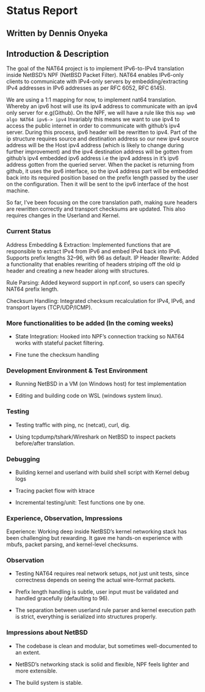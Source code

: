 # Status Report

## Written by Dennis Onyeka

## **Introduction & Description**

The goal of the NAT64 project is to implement IPv6-to-IPv4 translation inside NetBSD’s NPF (NetBSD Packet Filter).
NAT64 enables IPv6-only clients to communicate with IPv4-only servers by embedding/extracting IPv4 addresses in IPv6 addresses as per RFC 6052, RFC 6145).

We are using a 1:1 mapping for now, to implement nat64 translation.
Whereby an ipv6 host will use its ipv4 address to communicate with an ipv4 only server for e.g(Github).
On the NPF, we will have a rule like this `map wm0 algo NAT64 ipv6-> ipv4`
Invariably this means we want to use ipv4 to access the public internet in order to communicate with github’s ipv4 server.
During this process, ipv6 header will be rewritten to ipv4. Part of the ip structure requires source and destination address so our new ipv4 source address will be the Host ipv4 address (which is likely to change during further improvement) and the ipv4 destination address will be gotten from github’s ipv4 embedded ipv6 address i.e the ipv4 address in it’s ipv6 address gotten from the queried server.
When the packet is returning from github, it uses the ipv6 interface, so the ipv4 address part will be embedded back into its required position based on the prefix length passed by the user on the configuration. Then it will be sent to the ipv6 interface of the host machine.

So far, I’ve been focusing on the core translation path, making sure headers are rewritten correctly and transport checksums are updated. This also requires changes in the Userland and Kernel.

### Current Status

Address Embedding & Extraction: Implemented functions that are responsible to extract IPv4 from IPv6 and embed IPv4 back into IPv6. Supports prefix lengths 32–96, with 96 as default.
IP Header Rewrite: Added a functionality that enables rewriting of headers striping off the old ip header and creating a new header along with structures.

Rule Parsing: Added keyword support in npf.conf, so users can specify NAT64 prefix length.

Checksum Handling: Integrated checksum recalculation for IPv4, IPv6, and transport layers (TCP/UDP/ICMP).

### More functionalities to be added (In the coming weeks)

- State Integration: Hooked into NPF’s connection tracking so NAT64 works with stateful packet filtering.

- Fine tune the checksum handling

### Development Environment & Test Environment

- Running NetBSD in a VM (on Windows host) for test implementation

- Editing and building code on WSL (windows system linux).

### Testing

- Testing traffic with ping, nc (netcat), curl, dig.

- Using tcpdump/tshark/Wireshark on NetBSD to inspect packets before/after translation.

### Debugging

- Building kernel and userland with build shell script with Kernel debug logs

- Tracing packet flow with ktrace

- Incremental testing/unit: Test functions one by one.

### Experience, Observation, Impressions

Experience: Working deep inside NetBSD’s kernel networking stack has been challenging but rewarding. It gave me hands-on experience with mbufs, packet parsing, and kernel-level checksums.

### Observation

- Testing NAT64 requires real network setups, not just unit tests, since correctness depends on seeing the actual wire-format packets.

- Prefix length handling is subtle, user input must be validated and handled gracefully (defaulting to 96).

- The separation between userland rule parser and kernel execution path is strict, everything is serialized into structures properly.

### Impressions about NetBSD

- The codebase is clean and modular, but sometimes well-documented to an extent.

- NetBSD’s networking stack is solid and flexible, NPF feels lighter and more extensible.

- The build system is stable.
